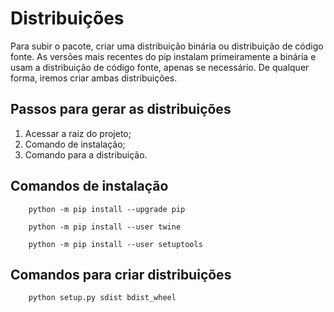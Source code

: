 # Distribuições

Para subir o pacote, criar uma distribuição binária ou distribuição de código fonte.
As versões mais recentes do pip instalam primeiramente a binária e usam a distribuição de código fonte, apenas se necessário.
De qualquer forma, iremos criar ambas distribuições.

## Passos para gerar as distribuições
1. Acessar a raiz do projeto;
2. Comando de instalação;
3. Comando para a distribuição.

## Comandos de instalação
```
	python -m pip install --upgrade pip

```

``` 
	python -m pip install --user twine

```

``` 
	python -m pip install --user setuptools

```

## Comandos para criar distribuições

``` 
	python setup.py sdist bdist_wheel
	
```


